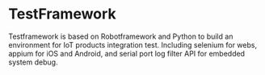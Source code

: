 # TestFramework

Testframework is based on Robotframework and Python to build an environment for IoT products integration test.
Including selenium for webs, appium for iOS and Android, and serial port log filter API for embedded system debug.
